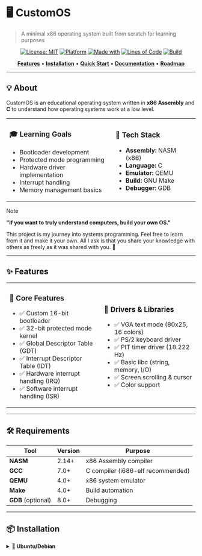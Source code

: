 # 🖥️ CustomOS

> A minimal x86 operating system built from scratch for learning purposes

<div align="center">

[![License: MIT](https://img.shields.io/badge/License-MIT-blue.svg)](LICENSE)
[![Platform](https://img.shields.io/badge/platform-x86-orange.svg)]()
[![Made with](https://img.shields.io/badge/made%20with-C%20%7C%20ASM-green.svg)]()
[![Lines of Code](https://img.shields.io/badge/lines%20of%20code-2000%2B-brightgreen.svg)]()
[![Build](https://img.shields.io/badge/build-passing-success.svg)]()

**[Features](#-features)** • **[Installation](#-installation)** • **[Quick Start](#-quick-start)** • **[Documentation](#-project-structure)** • **[Roadmap](#-roadmap)**

</div>

---

## 💡 About

CustomOS is an educational operating system written in **x86 Assembly** and **C** to understand how operating systems work at a low level.

<table>
<tr>
<td>

### 🎓 Learning Goals
- Bootloader development
- Protected mode programming
- Hardware driver implementation
- Interrupt handling
- Memory management basics

</td>
<td>

### 🔧 Tech Stack
- **Assembly:** NASM (x86)
- **Language:** C
- **Emulator:** QEMU
- **Build:** GNU Make
- **Debugger:** GDB

</td>
</tr>
</table>

> [!NOTE]
> **"If you want to truly understand computers, build your own OS."**
> 
> This project is my journey into systems programming. Feel free to learn from it and make it your own. All I ask is that you share your knowledge with others as freely as it was shared with you. 💜

---

## ✨ Features

<table>
<tr>
<td width="50%">

### 🚀 Core Features
- ✅ Custom 16-bit bootloader
- ✅ 32-bit protected mode kernel
- ✅ Global Descriptor Table (GDT)
- ✅ Interrupt Descriptor Table (IDT)
- ✅ Hardware interrupt handling (IRQ)
- ✅ Software interrupt handling (ISR)

</td>
<td width="50%">

### 🔌 Drivers & Libraries
- ✅ VGA text mode (80x25, 16 colors)
- ✅ PS/2 keyboard driver
- ✅ PIT timer driver (18.222 Hz)
- ✅ Basic libc (string, memory, I/O)
- ✅ Screen scrolling & cursor
- ✅ Color support

</td>
</tr>
</table>

---

## 🛠️ Requirements

| Tool | Version | Purpose |
|------|---------|---------|
| **NASM** | 2.14+ | x86 Assembly compiler |
| **GCC** | 7.0+ | C compiler (i686-elf recommended) |
| **QEMU** | 4.0+ | x86 system emulator |
| **Make** | 4.0+ | Build automation |
| **GDB** (optional) | 8.0+ | Debugging |

---

## 📦 Installation

<details>
<summary><b>🐧 Ubuntu/Debian</b></summary>

```bash
sudo apt update
sudo apt install nasm gcc qemu-system-x86 make binutils gdb
</details>
```
<details>
<summary><b>🍎 macOS</b></summary>
    
```bash
brew install nasm i686-elf-gcc qemu make i686-elf-gdb
</details>

<details>
<summary><b>🎯 Arch Linux</b></summary>

sudo pacman -S nasm gcc qemu make gdb
</details>

<details>
<summary><b>🪟 Windows (WSL)</b></summary>

# Enable WSL first, then:
sudo apt update
sudo apt install nasm gcc qemu-system-x86 make binutils gdb
</details>


🚀 Quick Start
# 1️⃣ Clone the repository
git clone https://github.com/yourusername/CustomOS.git
cd CustomOS

# 2️⃣ Build the OS
make all

# 3️⃣ Run in QEMU
make run

# 4️⃣ Debug (optional)
make debug

# 5️⃣ Clean build files
make clean
🎮 Keyboard Shortcuts in QEMU



Key
Action



Ctrl + Alt + G
Release mouse from QEMU


Ctrl + Alt + 1
Switch to monitor console


Ctrl + Alt + 2
Switch back to OS


Ctrl + A, X
Exit QEMU (text mode)



📁 Project Structure
CustomOS/
│
├── 🥾 boot/
│   └── boot_sect.asm          # 16-bit bootloader (512 bytes)
│
├── 🧠 kernel/
│   ├── kernel.c               # Main kernel code
│   ├── kernel_entry.asm       # Kernel entry point (32-bit)
│   └── util.c                 # Utility functions
│
├── 🔌 drivers/
│   ├── ports.h/.c             # I/O port operations
│   ├── screen.h/.c            # VGA text driver
│   ├── keyboard.h/.c          # PS/2 keyboard driver
│   └── timer.h/.c             # PIT timer driver
│
├── ⚡ cpu/
│   ├── gdt.h/.c/.asm          # Global Descriptor Table
│   ├── idt.h/.c/.asm          # Interrupt Descriptor Table
│   ├── isr.h/.c/.asm          # Interrupt Service Routines
│   └── timer.h/.c             # CPU timer setup
│
├── 📖 libc/
│   ├── mem.h/.c               # Memory operations (memcpy, memset)
│   ├── string.h/.c            # String operations (strlen, strcmp)
│   └── function.h             # Utility macros
│
├── 🔧 Makefile                # Build configuration
└── 📄 README.md               # This file

🔄 How It Works
┌─────────────────────────────────────────────────────────────┐
│                      BOOT SEQUENCE                          │
└─────────────────────────────────────────────────────────────┘

    1. 💾 BIOS → Loads bootloader from sector 0
           ↓
    2. 🥾 Bootloader (16-bit Real Mode)
           • Load kernel from disk
           • Switch to Protected Mode
           • Setup GDT
           ↓
    3. 🧠 Kernel Entry (32-bit Protected Mode)
           • Setup IDT
           • Initialize drivers
           • Enable interrupts
           ↓
    4. ⚙️ Main Loop
           • Handle keyboard input
           • Process timer ticks
           • Display output on VGA

🎯 Roadmap
✅ Phase 1: Boot & Protected Mode (Completed)

 Write bootloader
 Load kernel from disk
 Switch to 32-bit protected mode
 Setup GDT and segmentation

✅ Phase 2: Interrupts & Drivers (Completed)

 Implement IDT
 Handle ISRs (exceptions)
 Handle IRQs (hardware interrupts)
 VGA text driver
 Keyboard driver
 Timer driver

🔄 Phase 3: Memory Management (In Progress)

 Physical memory manager
 Virtual memory (paging)
 Heap allocator (malloc/free)
 Memory protection

📋 Phase 4: Shell & User Interface (Planned)

 Command interpreter
 Basic commands (help, clear, echo)
 Command history
 Tab completion

🚀 Phase 5: File System (Future)

 FAT12 implementation
 File operations (read, write, create, delete)
 Directory support
 Mount points

🎪 Phase 6: Multitasking (Future)

 Process control blocks
 Context switching
 Round-robin scheduler
 User mode


📚 Learning Resources
📖 Essential Reading

OSDev Wiki - The OS development bible
Intel x86 Manuals - Official CPU documentation
Bran's Kernel Tutorial - Beginner-friendly guide

🎥 Video Tutorials

Writing an OS - Detailed video series
OS Dev Series - Another great playlist

📘 Books

"Operating Systems: Design and Implementation" by Andrew S. Tanenbaum
"Modern Operating Systems" by Andrew S. Tanenbaum
"Operating System Concepts" by Silberschatz, Galvin, Gagne


🐛 Debugging
Using GDB with QEMU
# Terminal 1: Start QEMU in debug mode
make debug

# Terminal 2: Connect GDB
gdb kernel.elf
(gdb) target remote localhost:1234
(gdb) break kernel_main
(gdb) continue
Useful GDB Commands



Command
Description



break kernel_main
Set breakpoint


continue
Continue execution


step
Step into function


next
Step over function


info registers
Show register values


x/16x $esp
Examine stack



🤝 Contributing

[!TIP]
Contributions are welcome! Whether you're fixing bugs, adding features, or improving documentation.

How to Contribute

Fork the repository
Create a feature branch (git checkout -b feature/amazing-feature)
Commit your changes (git commit -m 'Add amazing feature')
Push to the branch (git push origin feature/amazing-feature)
Open a Pull Request

Contribution Ideas

🐛 Fix bugs
📝 Improve documentation
✨ Add new features
🧪 Write tests
🎨 Enhance UI/UX
🌍 Translate docs


📊 Stats
<div align="center">




Metric
Value



Lines of Code
~2000+


Files
25+


Bootloader Size
512 bytes


Kernel Size
~50 KB


Supported Resolution
80x25 text


Colors
16


</div>


📄 License
This project is licensed under the MIT License - see the LICENSE file for details.
MIT License

Copyright (c) 2024 [Your Name]

Permission is hereby granted, free of charge, to any person obtaining a copy
of this software and associated documentation files (the "Software"), to deal
in the Software without restriction...

🙏 Acknowledgments

💙 OSDev Community - For their amazing documentation
🎓 Bran Kernighan - For inspiring countless developers
🔥 Linus Torvalds - For showing us what's possible
☕ Coffee - For keeping me awake during debugging sessions


🌟 Star History
<div align="center">

<img src="https://api.star-history.com/svg?repos=yourusername/CustomOS&type=Date" alt="Star History Chart" />
</div>


<div align="center">

💻 Made with ☕ and lots of debugging
If this project helped you, consider giving it a ⭐!
⬆ Back to Top

Report Bug • Request Feature • Documentation
</div>
```
